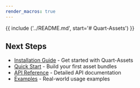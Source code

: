 ```yaml
---
render_macros: true
---
```


{{ include ('../README.md', start='# Quart-Assets') }}

## Next Steps

- [Installation Guide](installation.md) - Get started with Quart-Assets
- [Quick Start](quickstart.md) - Build your first asset bundles
- [API Reference](api/environment.md) - Detailed API documentation
- [Examples](examples.md) - Real-world usage examples

